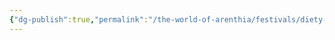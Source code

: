 ```yaml
---
{"dg-publish":true,"permalink":"/the-world-of-arenthia/festivals/diety-festicals/festival-of-the-air-goddess/","tags":["Festivals","Diety","Air","Calander"]}
---
```

